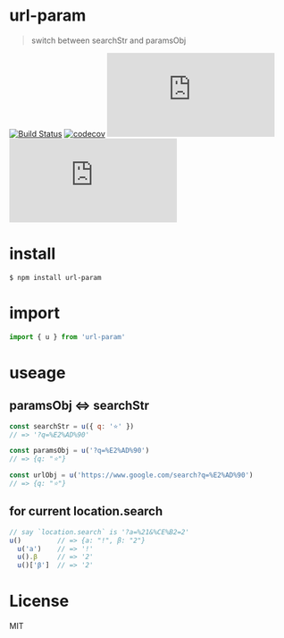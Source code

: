 # url-param
> switch between searchStr and paramsObj

[![Build Status](https://travis-ci.org/gaoryrt/url-param.svg?branch=master)](https://travis-ci.org/gaoryrt/url-param)
[![codecov](https://codecov.io/gh/gaoryrt/url-param/branch/master/graph/badge.svg)](https://codecov.io/gh/gaoryrt/url-param)
![](https://img.badgesize.io/gaoryrt/url-param/master/dist/main.js)
![](https://img.badgesize.io/gaoryrt/url-param/master/dist/main.js?compression=gzip)

# install
```
$ npm install url-param
```

# import
```javascript
import { u } from 'url-param'
```

# useage
## paramsObj <=> searchStr
```javascript
const searchStr = u({ q: '⭐' })
// => '?q=%E2%AD%90'

const paramsObj = u('?q=%E2%AD%90')
// => {q: "⭐"}

const urlObj = u('https://www.google.com/search?q=%E2%AD%90')
// => {q: "⭐"}
```

## for current location.search
```javascript
// say `location.search` is '?a=%21&%CE%B2=2'
u()         // => {a: "!", β: "2"}
  u('a')    // => '!'
  u().β     // => '2'
  u()['β']  // => '2'
```

# License
MIT
